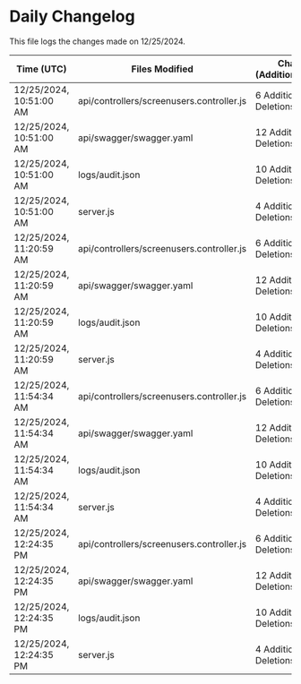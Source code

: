 # Daily Changelog

This file logs the changes made on 12/25/2024.

| Time (UTC)             | Files Modified                    | Changes (Addition/Deletion) |
|------------------------|-----------------------------------|-----------------------------|
| 12/25/2024, 10:51:00 AM | api/controllers/screenusers.controller.js | 6 Additions & 6 Deletions |
| 12/25/2024, 10:51:00 AM | api/swagger/swagger.yaml | 12 Additions & 12 Deletions |
| 12/25/2024, 10:51:00 AM | logs/audit.json | 10 Additions & 10 Deletions |
| 12/25/2024, 10:51:00 AM | server.js | 4 Additions & 4 Deletions |
| 12/25/2024, 11:20:59 AM | api/controllers/screenusers.controller.js | 6 Additions & 6 Deletions|
| 12/25/2024, 11:20:59 AM | api/swagger/swagger.yaml | 12 Additions & 12 Deletions|
| 12/25/2024, 11:20:59 AM | logs/audit.json | 10 Additions & 10 Deletions|
| 12/25/2024, 11:20:59 AM | server.js | 4 Additions & 4 Deletions|
| 12/25/2024, 11:54:34 AM | api/controllers/screenusers.controller.js | 6 Additions & 6 Deletions|
| 12/25/2024, 11:54:34 AM | api/swagger/swagger.yaml | 12 Additions & 12 Deletions|
| 12/25/2024, 11:54:34 AM | logs/audit.json | 10 Additions & 10 Deletions|
| 12/25/2024, 11:54:34 AM | server.js | 4 Additions & 4 Deletions|
| 12/25/2024, 12:24:35 PM | api/controllers/screenusers.controller.js | 6 Additions & 6 Deletions|
| 12/25/2024, 12:24:35 PM | api/swagger/swagger.yaml | 12 Additions & 12 Deletions|
| 12/25/2024, 12:24:35 PM | logs/audit.json | 10 Additions & 10 Deletions|
| 12/25/2024, 12:24:35 PM | server.js | 4 Additions & 4 Deletions|
